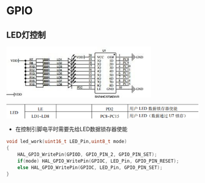 ﻿# GPIO

## LED灯控制
![本地·](<../../Document images/MCU/g431_led原理图.png>)

![本地](<../../Document images/MCU/g431_led管脚.png>)
* 在控制引脚电平时需要先给LED数据锁存器使能
```c
void led_work(uint16_t LED_Pin,uint8_t mode)
{
    HAL_GPIO_WritePin(GPIOD, GPIO_PIN_2, GPIO_PIN_SET);
    if(mode) HAL_GPIO_WritePin(GPIOC, LED_Pin, GPIO_PIN_RESET);
    else HAL_GPIO_WritePin(GPIOC, LED_Pin, GPIO_PIN_SET);
}
```